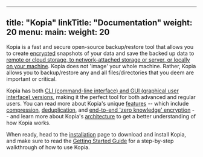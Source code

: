 
---
title: "Kopia"
linkTitle: "Documentation"
weight: 20
menu:
  main:
    weight: 20
---

Kopia is a fast and secure open-source backup/restore tool that allows you to create [encrypted](https://kopia.io/docs/features#end-to-end-zero-knowledge-encryption) snapshots of your data and save the backed up data to [remote or cloud storage, to network-attached storage or server, or locally on your machine](https://kopia.io/docs/features#save-snapshots-to-cloud-network-or-local-storage). Kopia does not 'image' your whole machine. Rather, Kopia allows you to backup/restore any and all files/directories that you deem are important or critical.

Kopia has both [CLI (command-line interface) and GUI (graphical user interface) versions](https://kopia.io/docs/features#both-command-line-and-graphical-user-interfaces), making it the perfect tool for both advanced and regular users. You can read more about Kopia's unique [features](features/) -- which include [compression](https://kopia.io/docs/features#compression), [deduplication](https://kopia.io/docs/features#backup-files-and-directories-using-snapshots), and [end-to-end 'zero knowledge' encryption](https://kopia.io/docs/features#end-to-end-zero-knowledge-encryption) -- and learn more about Kopia's [architecture](advanced/architecture/) to get a better understanding of how Kopia works.

When ready, head to the [installation](installation/) page to download and install Kopia, and make sure to read the [Getting Started Guide](getting-started/) for a step-by-step walkthrough of how to use Kopia.
